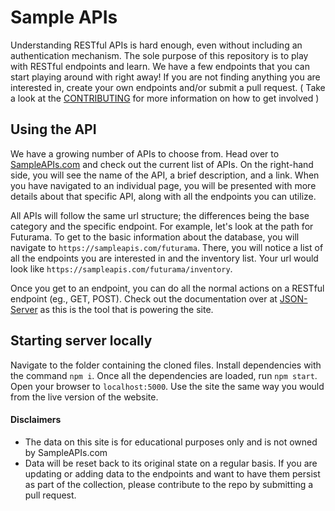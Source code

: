 # Sample APIs

Understanding RESTful APIs is hard enough, even without including an authentication mechanism. The sole purpose of this repository is to play with RESTful endpoints and learn. We have a few endpoints that you can start playing around with right away! If you are not finding anything you are interested in, create your own endpoints and/or submit a pull request. ( Take a look at the [CONTRIBUTING](https://github.com/jermbo/SampleAPIs/blob/master/CONTRIBUTING.md) for more information on how to get involved )

## Using the API

We have a growing number of APIs to choose from. Head over to [SampleAPIs.com](https://sampleapis.com) and check out the current list of APIs. On the right-hand side, you will see the name of the API, a brief description, and a link. When you have navigated to an individual page, you will be presented with more details about that specific API, along with all the endpoints you can utilize.

All APIs will follow the same url structure; the differences being the base category and the specific endpoint. For example, let's look at the path for Futurama. To get to the basic information about the database, you will navigate to `https://sampleapis.com/futurama`. There, you will notice a list of all the endpoints you are interested in and the inventory list. Your url would look like `https://sampleapis.com/futurama/inventory`.

Once you get to an endpoint, you can do all the normal actions on a RESTful endpoint (eg., GET, POST). Check out the documentation over at [JSON-Server](https://github.com/typicode/json-server) as this is the tool that is powering the site.

## Starting server locally

Navigate to the folder containing the cloned files. Install dependencies with the command `npm i`. Once all the dependencies are loaded, run `npm start`. Open your browser to `localhost:5000`. Use the site the same way you would from the live version of the website.

#### Disclaimers

- The data on this site is for educational purposes only and is not owned by SampleAPIs.com
- Data will be reset back to its original state on a regular basis. If you are updating or adding data to the endpoints and want to have them persist as part of the collection, please contribute to the repo by submitting a pull request.